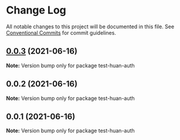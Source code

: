 # Change Log

All notable changes to this project will be documented in this file.
See [Conventional Commits](https://conventionalcommits.org) for commit guidelines.

## [0.0.3](https://github.com/huanhuanwa/lib/compare/v0.0.2...v0.0.3) (2021-06-16)

**Note:** Version bump only for package test-huan-auth





## 0.0.2 (2021-06-16)

**Note:** Version bump only for package test-huan-auth





## 0.0.1 (2021-06-16)

**Note:** Version bump only for package test-huan-auth
